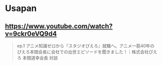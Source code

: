 # Usapan

## https://www.youtube.com/watch?v=9ckr0eVQ9d4

> ep.1 アニメ知識ゼロから『スタジオぴえろ』就職へ。アニメ一筋40年のぴえろ本間会長に会社での出世エピソードを聞きました！｜株式会社ぴえろ 本間道幸会長 対談 
